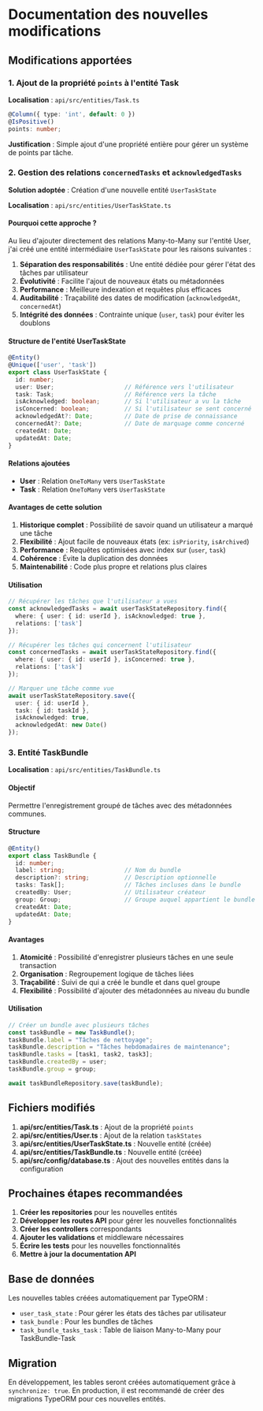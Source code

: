 # Documentation des nouvelles modifications

## Modifications apportées

### 1. Ajout de la propriété `points` à l'entité Task

**Localisation** : `api/src/entities/Task.ts`

```typescript
@Column({ type: 'int', default: 0 })
@IsPositive()
points: number;
```

**Justification** : Simple ajout d'une propriété entière pour gérer un système de points par tâche.

### 2. Gestion des relations `concernedTasks` et `acknowledgedTasks`

**Solution adoptée** : Création d'une nouvelle entité `UserTaskState`

**Localisation** : `api/src/entities/UserTaskState.ts`

#### Pourquoi cette approche ?

Au lieu d'ajouter directement des relations Many-to-Many sur l'entité User, j'ai créé une entité intermédiaire `UserTaskState` pour les raisons suivantes :

1. **Séparation des responsabilités** : Une entité dédiée pour gérer l'état des tâches par utilisateur
2. **Évolutivité** : Facilite l'ajout de nouveaux états ou métadonnées
3. **Performance** : Meilleure indexation et requêtes plus efficaces
4. **Auditabilité** : Traçabilité des dates de modification (`acknowledgedAt`, `concernedAt`)
5. **Intégrité des données** : Contrainte unique (`user`, `task`) pour éviter les doublons

#### Structure de l'entité UserTaskState

```typescript
@Entity()
@Unique(['user', 'task'])
export class UserTaskState {
  id: number;
  user: User;                    // Référence vers l'utilisateur
  task: Task;                    // Référence vers la tâche
  isAcknowledged: boolean;       // Si l'utilisateur a vu la tâche
  isConcerned: boolean;          // Si l'utilisateur se sent concerné
  acknowledgedAt?: Date;         // Date de prise de connaissance
  concernedAt?: Date;            // Date de marquage comme concerné
  createdAt: Date;
  updatedAt: Date;
}
```

#### Relations ajoutées

- **User** : Relation `OneToMany` vers `UserTaskState`
- **Task** : Relation `OneToMany` vers `UserTaskState`

#### Avantages de cette solution

1. **Historique complet** : Possibilité de savoir quand un utilisateur a marqué une tâche
2. **Flexibilité** : Ajout facile de nouveaux états (ex: `isPriority`, `isArchived`)
3. **Performance** : Requêtes optimisées avec index sur (`user`, `task`)
4. **Cohérence** : Évite la duplication des données
5. **Maintenabilité** : Code plus propre et relations plus claires

#### Utilisation

```typescript
// Récupérer les tâches que l'utilisateur a vues
const acknowledgedTasks = await userTaskStateRepository.find({
  where: { user: { id: userId }, isAcknowledged: true },
  relations: ['task']
});

// Récupérer les tâches qui concernent l'utilisateur
const concernedTasks = await userTaskStateRepository.find({
  where: { user: { id: userId }, isConcerned: true },
  relations: ['task']
});

// Marquer une tâche comme vue
await userTaskStateRepository.save({
  user: { id: userId },
  task: { id: taskId },
  isAcknowledged: true,
  acknowledgedAt: new Date()
});
```

### 3. Entité TaskBundle

**Localisation** : `api/src/entities/TaskBundle.ts`

#### Objectif

Permettre l'enregistrement groupé de tâches avec des métadonnées communes.

#### Structure

```typescript
@Entity()
export class TaskBundle {
  id: number;
  label: string;                 // Nom du bundle
  description?: string;          // Description optionnelle
  tasks: Task[];                 // Tâches incluses dans le bundle
  createdBy: User;               // Utilisateur créateur
  group: Group;                  // Groupe auquel appartient le bundle
  createdAt: Date;
  updatedAt: Date;
}
```

#### Avantages

1. **Atomicité** : Possibilité d'enregistrer plusieurs tâches en une seule transaction
2. **Organisation** : Regroupement logique de tâches liées
3. **Traçabilité** : Suivi de qui a créé le bundle et dans quel groupe
4. **Flexibilité** : Possibilité d'ajouter des métadonnées au niveau du bundle

#### Utilisation

```typescript
// Créer un bundle avec plusieurs tâches
const taskBundle = new TaskBundle();
taskBundle.label = "Tâches de nettoyage";
taskBundle.description = "Tâches hebdomadaires de maintenance";
taskBundle.tasks = [task1, task2, task3];
taskBundle.createdBy = user;
taskBundle.group = group;

await taskBundleRepository.save(taskBundle);
```

## Fichiers modifiés

1. **api/src/entities/Task.ts** : Ajout de la propriété `points`
2. **api/src/entities/User.ts** : Ajout de la relation `taskStates`
3. **api/src/entities/UserTaskState.ts** : Nouvelle entité (créée)
4. **api/src/entities/TaskBundle.ts** : Nouvelle entité (créée)
5. **api/src/config/database.ts** : Ajout des nouvelles entités dans la configuration

## Prochaines étapes recommandées

1. **Créer les repositories** pour les nouvelles entités
2. **Développer les routes API** pour gérer les nouvelles fonctionnalités
3. **Créer les controllers** correspondants
4. **Ajouter les validations** et middleware nécessaires
5. **Écrire les tests** pour les nouvelles fonctionnalités
6. **Mettre à jour la documentation API**

## Base de données

Les nouvelles tables créées automatiquement par TypeORM :
- `user_task_state` : Pour gérer les états des tâches par utilisateur
- `task_bundle` : Pour les bundles de tâches
- `task_bundle_tasks_task` : Table de liaison Many-to-Many pour TaskBundle-Task

## Migration

En développement, les tables seront créées automatiquement grâce à `synchronize: true`. En production, il est recommandé de créer des migrations TypeORM pour ces nouvelles entités.